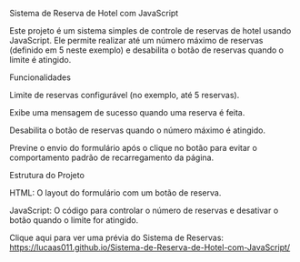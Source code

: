 Sistema de Reserva de Hotel com JavaScript

Este projeto é um sistema simples de controle de reservas de hotel usando JavaScript. Ele permite realizar até um número máximo de reservas (definido em 5 neste exemplo) e desabilita o botão de reservas quando o limite é atingido.

Funcionalidades

Limite de reservas configurável (no exemplo, até 5 reservas).

Exibe uma mensagem de sucesso quando uma reserva é feita.

Desabilita o botão de reservas quando o número máximo é atingido.

Previne o envio do formulário após o clique no botão para evitar o comportamento padrão de recarregamento da página.

Estrutura do Projeto

HTML: O layout do formulário com um botão de reserva.

JavaScript: O código para controlar o número de reservas e desativar o botão quando o limite for atingido.

Clique aqui para ver uma prévia do Sistema de Reservas: https://lucaas011.github.io/Sistema-de-Reserva-de-Hotel-com-JavaScript/


